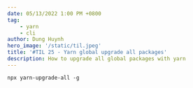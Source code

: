 ```yaml
---
date: 05/13/2022 1:00 PM +0800
tag:
    - yarn
    - cli
author: Dung Huynh
hero_image: '/static/til.jpeg'
title: '#TIL 25 - Yarn global upgrade all packages'
description: How to upgrade all global packages with yarn
---
```


    npx yarn-upgrade-all -g
